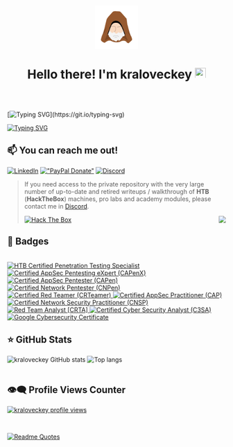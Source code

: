 <div align="center">
  <br>
  <img src="https://raw.githubusercontent.com/kraloveckey/kenobi/refs/heads/main/img/kenobi.png" width="100" height="100">
  <h1>Hello there! I'm kraloveckey <img src="https://raw.githubusercontent.com/MartinHeinz/MartinHeinz/master/wave.gif" width="25" height="25"></h1>
  <br>
</div>

<br/>

[![Typing SVG](https://readme-typing-svg.demolab.com?font=Fira+Code&size=20&pause=25&repeat=true&width=750&height=40&lines=I'm+cybersecurity+enthusiast+and+fan!)](https://git.io/typing-svg)

[![Typing SVG](https://readme-typing-svg.demolab.com?font=Fira+Code&size=20&duration=1&repeat=false&pause=0&multiline=true&width=900&height=225&lines=My+academic+and+professional+interests+include%3A+;1.+Information+Security+and+Cybersecurity+%F0%9F%94%92;2.+Linux+%F0%9F%90%A7;3.+Penetration+Testing+%F0%9F%94%93;4.+System+Administration+%E2%9A%99%EF%B8%8F;5.+Zero+Trust+Enterprise+Architecture+%F0%9F%94%90;6.+DevSecOps+%E2%9A%99%EF%B8%8F;7.+Artificial+Intelligence+%F0%9F%A4%96)](https://git.io/typing-svg)

## :mailbox: You can reach me out!

[![LinkedIn](https://ziadoua.github.io/m3-Markdown-Badges/badges/LinkedIn/linkedin1.svg)](https://www.linkedin.com/in/kraloveckey)
[!["PayPal Donate"](https://ziadoua.github.io/m3-Markdown-Badges/badges/PayPal/paypal1.svg)](https://www.paypal.com/donate/?hosted_button_id=GWWLEXEF3XL92)
[![Discord](https://ziadoua.github.io/m3-Markdown-Badges/badges/Discord/discord1.svg)](https://discordapp.com/users/576089608736210959)
<br/>

> If you need access to the private repository with the very large number of up-to-date and retired writeups / walkthrough of **HTB** (**HackTheBox**) machines, pro labs and academy modules, please contact me in [Discord](https://discordapp.com/users/576089608736210959).
>
> [![Hack The Box](https://www.hackthebox.eu/badge/image/285401)](https://app.hackthebox.com/profile/285401) <img align="right" height="150" src="https://media0.giphy.com/media/v1.Y2lkPTc5MGI3NjExdHNuanpmdjkwc3hubWptN3UwdHdpeHl4d2UzeWc5b3RlZm9zeGo0cyZlcD12MV9pbnRlcm5hbF9naWZfYnlfaWQmY3Q9cw/rJjylYWcPdKSWc7Km9/giphy.gif"  />

## 🤖 Badges
<br/>
<a href="https://academy.hackthebox.com/achievement/badge/f13c7af1-ddc7-11ef-864f-bea50ffe6cb4" target="_blank">
    <img src="https://academy.hackthebox.com/storage/badges/htb-certified-penetration-testing-specialist.png" alt="HTB Certified Penetration Testing Specialist" width="150" height="150">
</a> <a href="https://secops.group/product/certified-appsec-pentesting-expert-capenx/" target="_blank">
    <img src="https://secops.group/wp-content/uploads/2024/03/cert-stamp-capenx-expert.png" alt="Certified AppSec Pentesting eXpert (CAPenX)" width="150" height="150">
</a> <a href="https://secops.group/product/certified-appsec-pentester/" target="_blank">
    <img src="https://secops.group/wp-content/uploads/2023/01/certified-appsec-pentester.png" alt="Certified AppSec Pentester (CAPen)" width="150" height="150">
</a> <a href="https://secops.group/product/certified-network-pentester/" target="_blank">
    <img src="https://secops.group/wp-content/uploads/2023/02/certified-network-pentester.png" alt="Certified Network Pentester (CNPen)" width="150" height="150">
</a> <a href="https://pentestingexams.com/product/certified-red-teamer/" target="_blank">
    <img src="https://pentestingexams.com/wp-content/uploads/2023/10/cert-stamp-crteamer-1.png" alt="Certified Red Teamer (CRTeamer)" width="150" height="150">
</a> <a href="https://secops.group/product/certified-application-security-practitioner/" target="_blank">
    <img src="https://secops.group/wp-content/uploads/2023/01/cert-stamp-2.png" alt="Certified AppSec Practitioner (CAP)" width="150" height="150">
</a> <a href="https://secops.group/product/certified-network-security-practitioner/" target="_blank">
    <img src="https://secops.group/wp-content/uploads/2023/02/Certified-Network-Security-Practitioner-whbg.png" alt="Certified Network Security Practitioner (CNSP)" width="150" height="150">
</a> <a href="https://www.credential.net/00d2e001-e968-4db6-b116-622bbe3ac607#acc.zbGTgDWq" target="_blank">
    <img src="https://api.accredible.com/v1/frontend/credential_website_embed_image/badge/140576650" alt="Red Team Analyst [CRTA]" width="150" height="150">
</a> <a href="https://app.kajabi.com/certificates/ded97b80" target="_blank">
    <img src="https://cyberwarfare.live/wp-content/uploads/2023/04/C3SA-01-1-1.png" alt="Certified Cyber Security Analyst (C3SA)" width="150" height="150">
</a> <a href="https://www.credly.com/badges/e4b5f75e-fae1-4d63-aadd-38380f755b04/public_url" target="_blank">
    <img src="https://images.credly.com/size/150x150/images/0bf0f2da-a699-4c82-82e2-56dcf1f2e1c7/image.png" alt="Google Cybersecurity Certificate" width="150" height="150">
</a> 

<br/>

## ⭐ GitHub Stats

<div align="left">
<img alt="kraloveckey GitHub stats" src="https://github-readme-stats.vercel.app/api?username=kraloveckey&show_icons=true&theme=react&border=61dafb&hide_border=true&count_private=true&include_all_commits=true"/>
<img alt="Top langs" src="https://github-readme-stats.vercel.app/api/top-langs/?username=kraloveckey&show_icons=true&theme=react&border_color=61dafb&hide_border=true&layout=compact&langs_count=8"/>
</div>

<br/>

## 👁️‍🗨️ Profile Views Counter
[![kraloveckey profile views](https://u8views.com/api/v1/github/profiles/114905990/views/day-week-month-total-count.svg)](https://u8views.com/github/kraloveckey)

<br/>

[![Readme Quotes](https://quotes-github-readme.vercel.app/api?type=vertical&theme=dark&border=true)](https://github.com/piyushsuthar/github-readme-quotes)

